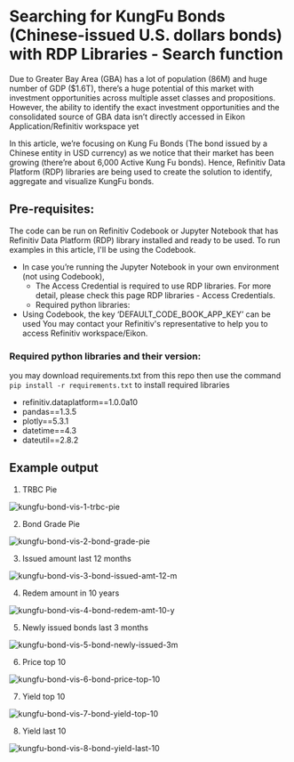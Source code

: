 # Searching for KungFu Bonds (Chinese-issued U.S. dollars bonds) with RDP Libraries - Search function
Due to Greater Bay Area (GBA) has a lot of population (86M) and huge number of GDP ($1.6T), there’s a huge potential of this market with investment opportunities across multiple asset classes and propositions. However, the ability to identify the exact investment opportunities and the consolidated source of GBA data isn’t directly accessed in Eikon Application/Refinitiv workspace yet

In this article, we’re focusing on Kung Fu Bonds (The bond issued by a Chinese entity in USD currency) as we notice that their market has been growing (there’re about 6,000 Active Kung Fu bonds). Hence, Refinitiv Data Platform (RDP) libraries are being used to create the solution to identify, aggregate and visualize KungFu bonds.

## Pre-requisites:
The code can be run on Refinitiv Codebook or Jupyter Notebook that has Refinitiv Data Platform (RDP) library installed and ready to be used. To run examples in this article, I'll be using the Codebook.
  -	In case you’re running the Jupyter Notebook in your own environment (not using Codebook),
    - The Access Credential is required to use RDP libraries. For more detail, please check this page RDP libraries - Access Credentials.
    - Required python libraries:
  -	Using Codebook, the key ‘DEFAULT_CODE_BOOK_APP_KEY’ can be used 
You may contact your Refinitiv's representative to help you to access Refinitiv workspace/Eikon.

### Required python libraries and their version:
you may download requirements.txt from this repo then use the command `pip install -r requirements.txt` to install required libraries
-	refinitiv.dataplatform==1.0.0a10
-	pandas==1.3.5
-	plotly==5.3.1
-	datetime==4.3
-	dateutil==2.8.2

## Example output
1) TRBC Pie

![kungfu-bond-vis-1-trbc-pie](https://user-images.githubusercontent.com/89068039/154163241-64580021-f4a3-4b70-80a0-dbadd4006b33.png)

2) Bond Grade Pie

![kungfu-bond-vis-2-bond-grade-pie](https://user-images.githubusercontent.com/89068039/154163259-3b483767-c1ef-4620-ac04-693e1f8f0622.png)

3) Issued amount last 12 months

![kungfu-bond-vis-3-bond-issued-amt-12-m](https://user-images.githubusercontent.com/89068039/154163269-784d79f3-6640-4ff3-a7ca-e622f02f0a89.png)

4) Redem amount in 10 years

![kungfu-bond-vis-4-bond-redem-amt-10-y](https://user-images.githubusercontent.com/89068039/154163278-5015d53c-015e-4467-9fe8-035199ddacf2.png)

5) Newly issued bonds last 3 months

![kungfu-bond-vis-5-bond-newly-issued-3m](https://user-images.githubusercontent.com/89068039/154163285-3f2320d8-fc8a-4cf5-a88f-d43e701a3e2c.png)

6) Price top 10

![kungfu-bond-vis-6-bond-price-top-10](https://user-images.githubusercontent.com/89068039/154163292-31f93e44-ad48-4b92-a0e9-c190c9a3fa0f.png)

7) Yield top 10

![kungfu-bond-vis-7-bond-yield-top-10](https://user-images.githubusercontent.com/89068039/154163300-8ee0e276-0fd5-4e4e-a851-6f35332bf002.png)

8) Yield last 10

![kungfu-bond-vis-8-bond-yield-last-10](https://user-images.githubusercontent.com/89068039/154163311-81339e1b-8ac9-46b4-aed0-8d527275687c.png)
